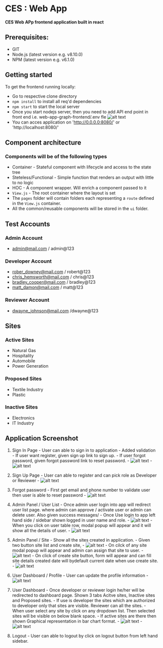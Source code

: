 # CES : Web App

**CES Web APp frontend application built in react**

## Prerequisites:
- GIT
- Node.js  (latest version e.g. v8.10.0)
- NPM (latest version e.g. v6.1.0)

## Getting started

To get the frontend running locally:
- Go to respective clone directory
- `npm install` to install all req'd dependencies
- `npm start` to start the local server
- Once you start nodejs server, then you need to add API end point in front end i.e. web-app-graph-frontend/.env fle
  ![alt text](https://github.com/sachin-dane/web-app-graph-frontend/blob/development/screenshot/env_variable.png)
- You can acces application on 'http://0.0.0.0:8080/' or 'http://localhost:8080/'

## Component architecture
  ### Components will be of the following types
  - Container - Stateful component with lifecycle and access to the state tree
  - Steteless/Functional - Simple function that renders an output with little to no logic
  - HOC - A component wrapper. Will enrich a component passed to it
  - `View.js` - The root container where the layout is set
  - The `pages` folder will contain folders each representing a `route` defined in the `View.js` container.
  - All the common/reusable components will be stored in the `ui` folder.

## Test Accounts
  ### Admin Account
  - admin@mail.com / admin@123

  ### Developer Account
  - rober_downey@mail.com / robert@123
  - chris_hemsworth@mail.com / chris@123
  - bradley_cooper@mail.com / bradley@123
  - matt_damon@mail.com / matt@123

  ### Reviewer Account
  - dwayne_johnson@mail.com /dwayne@123


## Sites
  ### Active Sites
  - Natural Gas
  - Hospitality
  - Automobile
  - Power Generation

  ### Proposed Sites
  - Textile Industry
  - Plastic 

  ### Inactive Sites
  - Electronics 
  - IT Industry

## Application Screenshot

  1.  Sign In Page
    - User can able to sign in to application
    - Added validation
    - If user want register, given sign up link to sign up.
    - If user forgot password, given forgot password link to reset password. 
    - ![alt text](https://github.com/sachin-dane/web-app-graph-frontend/blob/development/screenshot/sign_in.png)
    - ![alt text](https://github.com/sachin-dane/web-app-graph-frontend/blob/development/screenshot/signin_validation.png)
    
  2. Sign Up Page
    - User can able to register and can pick role as Developer or Reviewer
    - ![alt text](https://github.com/sachin-dane/web-app-graph-frontend/blob/development/screenshot/sign_up.png)
  
  3. Forgot password
    - First get email and phone number to validate user then user is able to reset password
    - ![alt text](https://github.com/sachin-dane/web-app-graph-frontend/blob/development/screenshot/forgot_password.png) 

  4. Admin Panel / User List 
    - Once admin user login into app will redirect user list page. where admin can approve / activate user or admin can delete user. Also given success messages/
    - Once Use login to app left hand side / sidebar shown logged in user name and role.
    - ![alt text](https://github.com/sachin-dane/web-app-graph-frontend/blob/development/screenshot/admin_userList.png)
    - When you click on user table row, modal popup will appear and it will show all the details of user.
    - ![alt text](https://github.com/sachin-dane/web-app-graph-frontend/blob/development/screenshot/user_details.png)

  5. Admin Panel / Site
    - Show all the sites created in application.
    - Given two button site list and create site,
    - ![alt text](https://github.com/sachin-dane/web-app-graph-frontend/blob/development/screenshot/admin_site_list.png)
    - On cilck of any site modal popup will appear and admin can assign that site to user.
    - ![alt text](https://github.com/sachin-dane/web-app-graph-frontend/blob/development/screenshot/assign_site_to_user.png)
    - On click of create site button, form will appear and can fill site details created date will bydefault current date when use create site.
    - ![alt text](https://github.com/sachin-dane/web-app-graph-frontend/blob/development/screenshot/create_site.png)
  
  6. User Dashboard / Profile
    - User can update the profile information
    - ![alt text](https://github.com/sachin-dane/web-app-graph-frontend/blob/development/screenshot/update_profile.png)
  
  7. User Dashboard
    - Once developer or reviewer login he/her will be redirected to dashboard page. Shown 3 tabs Acitve sites, Inactive sites and Proposed sites.
    - If use is developer the sites which are authorized to developer only that sites are visible. Reviewer can all the sites.
    - When user select any site by click on any dropdown list. Then selected sites will be visible on below blank space.
    - If active sites are there then shown Graphical representation in bar chart format.
    - ![alt text](https://github.com/sachin-dane/web-app-graph-frontend/blob/development/screenshot/site_info.png)
    - ![alt text](https://github.com/sachin-dane/web-app-graph-frontend/blob/development/screenshot/graph_title.png)
  8. Logout
    - User can able to logout by click on logout button from left hand sidebar.
